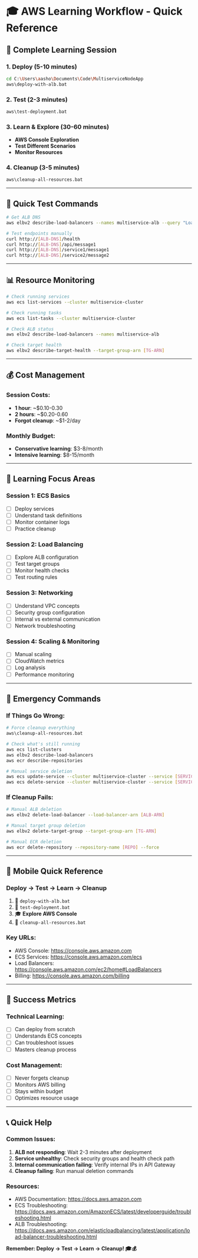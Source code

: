 # 🎓 AWS Learning Workflow - Quick Reference

## 🚀 **Complete Learning Session**

### **1. Deploy (5-10 minutes)**
```bash
cd C:\Users\aasho\Documents\Code\MultiserviceNodeApp
aws\deploy-with-alb.bat
```

### **2. Test (2-3 minutes)**
```bash
aws\test-deployment.bat
```

### **3. Learn & Explore (30-60 minutes)**
- **AWS Console Exploration**
- **Test Different Scenarios**
- **Monitor Resources**

### **4. Cleanup (3-5 minutes)**
```bash
aws\cleanup-all-resources.bat
```

---

## 🧪 **Quick Test Commands**

```bash
# Get ALB DNS
aws elbv2 describe-load-balancers --names multiservice-alb --query "LoadBalancers[0].DNSName"

# Test endpoints manually
curl http://[ALB-DNS]/health
curl http://[ALB-DNS]/api/message1
curl http://[ALB-DNS]/service1/message1
curl http://[ALB-DNS]/service2/message2
```

---

## 📊 **Resource Monitoring**

```bash
# Check running services
aws ecs list-services --cluster multiservice-cluster

# Check running tasks
aws ecs list-tasks --cluster multiservice-cluster

# Check ALB status
aws elbv2 describe-load-balancers --names multiservice-alb

# Check target health
aws elbv2 describe-target-health --target-group-arn [TG-ARN]
```

---

## 💰 **Cost Management**

### **Session Costs:**
- **1 hour**: ~$0.10-0.30
- **2 hours**: ~$0.20-0.60
- **Forgot cleanup**: ~$1-2/day

### **Monthly Budget:**
- **Conservative learning**: $3-8/month
- **Intensive learning**: $8-15/month

---

## 🎯 **Learning Focus Areas**

### **Session 1: ECS Basics**
- [ ] Deploy services
- [ ] Understand task definitions
- [ ] Monitor container logs
- [ ] Practice cleanup

### **Session 2: Load Balancing**
- [ ] Explore ALB configuration
- [ ] Test target groups
- [ ] Monitor health checks
- [ ] Test routing rules

### **Session 3: Networking**
- [ ] Understand VPC concepts
- [ ] Security group configuration
- [ ] Internal vs external communication
- [ ] Network troubleshooting

### **Session 4: Scaling & Monitoring**
- [ ] Manual scaling
- [ ] CloudWatch metrics
- [ ] Log analysis
- [ ] Performance monitoring

---

## 🚨 **Emergency Commands**

### **If Things Go Wrong:**
```bash
# Force cleanup everything
aws\cleanup-all-resources.bat

# Check what's still running
aws ecs list-clusters
aws elbv2 describe-load-balancers
aws ecr describe-repositories

# Manual service deletion
aws ecs update-service --cluster multiservice-cluster --service [SERVICE] --desired-count 0
aws ecs delete-service --cluster multiservice-cluster --service [SERVICE]
```

### **If Cleanup Fails:**
```bash
# Manual ALB deletion
aws elbv2 delete-load-balancer --load-balancer-arn [ALB-ARN]

# Manual target group deletion
aws elbv2 delete-target-group --target-group-arn [TG-ARN]

# Manual ECR deletion
aws ecr delete-repository --repository-name [REPO] --force
```

---

## 📱 **Mobile Quick Reference**

### **Deploy → Test → Learn → Cleanup**

1. 🚀 `deploy-with-alb.bat`
2. 🧪 `test-deployment.bat`  
3. 🎓 **Explore AWS Console**
4. 🧹 `cleanup-all-resources.bat`

### **Key URLs:**
- AWS Console: https://console.aws.amazon.com
- ECS Services: https://console.aws.amazon.com/ecs
- Load Balancers: https://console.aws.amazon.com/ec2/home#LoadBalancers
- Billing: https://console.aws.amazon.com/billing

---

## 🎯 **Success Metrics**

### **Technical Learning:**
- [ ] Can deploy from scratch
- [ ] Understands ECS concepts
- [ ] Can troubleshoot issues
- [ ] Masters cleanup process

### **Cost Management:**
- [ ] Never forgets cleanup
- [ ] Monitors AWS billing
- [ ] Stays within budget
- [ ] Optimizes resource usage

---

## 📞 **Quick Help**

### **Common Issues:**
1. **ALB not responding**: Wait 2-3 minutes after deployment
2. **Service unhealthy**: Check security groups and health check path
3. **Internal communication failing**: Verify internal IPs in API Gateway
4. **Cleanup failing**: Run manual deletion commands

### **Resources:**
- AWS Documentation: https://docs.aws.amazon.com
- ECS Troubleshooting: https://docs.aws.amazon.com/AmazonECS/latest/developerguide/troubleshooting.html
- ALB Troubleshooting: https://docs.aws.amazon.com/elasticloadbalancing/latest/application/load-balancer-troubleshooting.html

**Remember: Deploy → Test → Learn → Cleanup! 🎓💰**